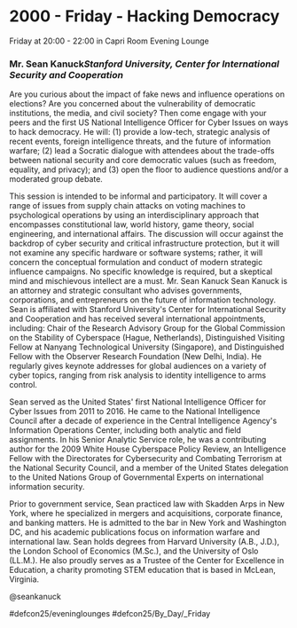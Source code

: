 # 2000 - Friday - Hacking Democracy
Friday at 20:00 - 22:00 in Capri Room
Evening Lounge
### Mr. Sean Kanuck*Stanford University, Center for International Security and Cooperation*

Are you curious about the impact of fake news and influence operations on elections? Are you concerned about the vulnerability of democratic institutions, the media, and civil society? Then come engage with your peers and the first US National Intelligence Officer for Cyber Issues on ways to hack democracy. He will: (1) provide a low-tech, strategic analysis of recent events, foreign intelligence threats, and the future of information warfare; (2) lead a Socratic dialogue with attendees about the trade-offs between national security and core democratic values (such as freedom, equality, and privacy); and (3) open the floor to audience questions and/or a moderated group debate.

This session is intended to be informal and participatory. It will cover a range of issues from supply chain attacks on voting machines to psychological operations by using an interdisciplinary approach that encompasses constitutional law, world history, game theory, social engineering, and international affairs. The discussion will occur against the backdrop of cyber security and critical infrastructure protection, but it will not examine any specific hardware or software systems; rather, it will concern the conceptual formulation and conduct of modern strategic influence campaigns. No specific knowledge is required, but a skeptical mind and mischievous intellect are a must.
Mr. Sean Kanuck
Sean Kanuck is an attorney and strategic consultant who advises governments, corporations, and entrepreneurs on the future of information technology. Sean is affiliated with Stanford University's Center for International Security and Cooperation and has received several international appointments, including: Chair of the Research Advisory Group for the Global Commission on the Stability of Cyberspace (Hague, Netherlands), Distinguished Visiting Fellow at Nanyang Technological University (Singapore), and Distinguished Fellow with the Observer Research Foundation (New Delhi, India). He regularly gives keynote addresses for global audiences on a variety of cyber topics, ranging from risk analysis to identity intelligence to arms control.

Sean served as the United States' first National Intelligence Officer for Cyber Issues from 2011 to 2016. He came to the National Intelligence Council after a decade of experience in the Central Intelligence Agency's Information Operations Center, including both analytic and field assignments. In his Senior Analytic Service role, he was a contributing author for the 2009 White House Cyberspace Policy Review, an Intelligence Fellow with the Directorates for Cybersecurity and Combating Terrorism at the National Security Council, and a member of the United States delegation to the United Nations Group of Governmental Experts on international information security.

Prior to government service, Sean practiced law with Skadden Arps in New York, where he specialized in mergers and acquisitions, corporate finance, and banking matters. He is admitted to the bar in New York and Washington DC, and his academic publications focus on information warfare and international law. Sean holds degrees from Harvard University (A.B., J.D.), the London School of Economics (M.Sc.), and the University of Oslo (LL.M.). He also proudly serves as a Trustee of the Center for Excellence in Education, a charity promoting STEM education that is based in McLean, Virginia.

@seankanuck

#defcon25/eveninglounges #defcon25/By_Day/_Friday